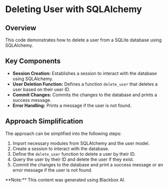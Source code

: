 # Deleting User with SQLAlchemy

## Overview

This code demonstrates how to delete a user from a SQLite database using SQLAlchemy.

## Key Components

*   **Session Creation:** Establishes a session to interact with the database using SQLAlchemy.
*   **User Deletion Function:** Defines a function `delete_user` that deletes a user based on their user ID.
*   **Commit Changes:** Commits the changes to the database and prints a success message.
*   **Error Handling:** Prints a message if the user is not found.



## Approach Simplification

The approach can be simplified into the following steps:

1.  Import necessary modules from SQLAlchemy and the user model.
2.  Create a session to interact with the database.
3.  Define the `delete_user` function to delete a user by their ID.
4.  Query the user by their ID and delete the user if they exist.
5.  Commit the changes to the database and print a success message or an error message if the user is not found.

<div class="note">**Note:** This content was generated using Blackbox AI.</div>
